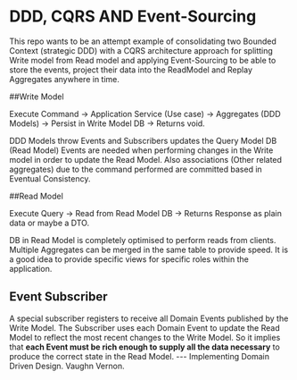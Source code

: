 # DDD, CQRS AND Event-Sourcing

This repo wants to be an attempt example of consolidating two Bounded Context (strategic DDD) with a CQRS architecture approach for splitting Write model from Read model and applying Event-Sourcing to be able to store the events, project their data into the ReadModel and Replay Aggregates anywhere in time.

##Write Model

Execute Command -> Application Service (Use case) -> Aggregates (DDD Models) -> Persist in Write Model DB -> Returns void.

DDD Models throw Events and Subscribers updates the Query Model DB (Read Model)
Events are needed when performing changes in the Write model in order to update the Read Model. Also associations (Other related aggregates) due to the command performed are committed based in Eventual Consistency.


##Read Model

Execute Query -> Read from Read Model DB -> Returns Response as plain data or maybe a DTO.

DB in Read Model is completely optimised to perform reads from clients. Multiple Aggregates can be merged in the same table to provide speed.
It is a good idea to provide specific views for specific roles within the application.


## Event Subscriber

A special subscriber registers to receive all Domain Events published by the Write Model.
The Subscriber uses each Domain Event to update the Read Model to reflect the most recent changes to the Write Model.
So it implies that **each Event must be rich enough to supply all the data necessary** to produce the correct state in the Read Model. 
--- Implementing Domain Driven Design. Vaughn Vernon.
